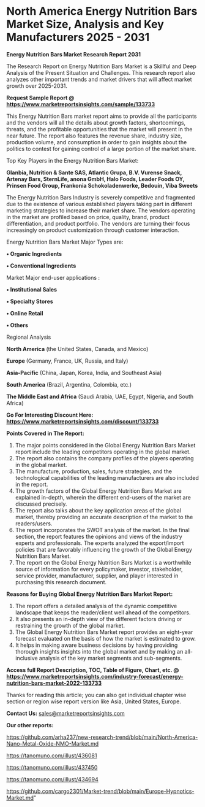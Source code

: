 # North America Energy Nutrition Bars Market Size, Analysis and Key Manufacturers 2025 - 2031

<strong>Energy Nutrition Bars Market Research Report 2031</strong>

The Research Report on Energy Nutrition Bars Market is a Skillful and Deep Analysis of the Present Situation and Challenges. This research report also analyzes other important trends and market drivers that will affect market growth over 2025-2031.

<strong>Request Sample Report @ <a href=https://www.marketreportsinsights.com/sample/133733>https://www.marketreportsinsights.com/sample/133733</a></strong>

This Energy Nutrition Bars market report aims to provide all the participants and the vendors will all the details about growth factors, shortcomings, threats, and the profitable opportunities that the market will present in the near future. The report also features the revenue share, industry size, production volume, and consumption in order to gain insights about the politics to contest for gaining control of a large portion of the market share.

Top Key Players in the Energy Nutrition Bars Market:

<strong>Glanbia, Nutrition & Sante SAS, Atlantic Grupa, B.V. Vurense Snack, Artenay Bars, SternLife, anona GmbH, Halo Foods, Leader Foods OY, Prinsen Food Group, Frankonia Schokoladenwerke, Bedouin, Viba Sweets</strong>

The Energy Nutrition Bars Industry is severely competitive and fragmented due to the existence of various established players taking part in different marketing strategies to increase their market share. The vendors operating in the market are profiled based on price, quality, brand, product differentiation, and product portfolio. The vendors are turning their focus increasingly on product customization through customer interaction.

Energy Nutrition Bars Market Major Types are:

<strong>• Organic Ingredients

• Conventional Ingredients</strong>

Market Major end-user applications :

<strong>• Institutional Sales

• Specialty Stores

• Online Retail

• Others</strong>

Regional Analysis

</u><strong><b>North America</b></strong> (the United States, Canada, and Mexico)

<strong><b>Europe </b></strong>(Germany, France, UK, Russia, and Italy)

<strong><b>Asia-Pacific</b></strong> (China, Japan, Korea, India, and Southeast Asia)

<strong><b>South America</b></strong> (Brazil, Argentina, Colombia, etc.)

<strong><b>The Middle East and Africa</b></strong> (Saudi Arabia, UAE, Egypt, Nigeria, and South Africa)

<strong>Go For Interesting Discount Here: <a href=https://www.marketreportsinsights.com/discount/133733>https://www.marketreportsinsights.com/discount/133733</a></strong>

<strong>Points Covered in The Report:</strong>
<ol>
  <li>The major points considered in the Global Energy Nutrition Bars Market report include the leading competitors operating in the global market.</li>
  <li>The report also contains the company profiles of the players operating in the global market.</li>
  <li>The manufacture, production, sales, future strategies, and the technological capabilities of the leading manufacturers are also included in the report.</li>
  <li>The growth factors of the Global Energy Nutrition Bars Market are explained in-depth, wherein the different end-users of the market are discussed precisely.</li>
  <li>The report also talks about the key application areas of the global market, thereby providing an accurate description of the market to the readers/users.</li>
  <li>The report incorporates the SWOT analysis of the market. In the final section, the report features the opinions and views of the industry experts and professionals. The experts analyzed the export/import policies that are favorably influencing the growth of the Global Energy Nutrition Bars Market.</li>
  <li>The report on the Global Energy Nutrition Bars Market is a worthwhile source of information for every policymaker, investor, stakeholder, service provider, manufacturer, supplier, and player interested in purchasing this research document.</li>
</ol>
<strong>Reasons for Buying Global Energy Nutrition Bars Market Report:</strong>

<ol>
  <li>The report offers a detailed analysis of the dynamic competitive landscape that keeps the reader/client well ahead of the competitors.</li>
  <li>It also presents an in-depth view of the different factors driving or restraining the growth of the global market.</li>
  <li>The Global Energy Nutrition Bars Market report provides an eight-year forecast evaluated on the basis of how the market is estimated to grow.</li>
  <li>It helps in making aware business decisions by having providing thorough insights insights into the global market and by making an all-inclusive analysis of the key market segments and sub-segments.</li>
</ol>
<strong>Access full Report Description, TOC, Table of Figure, Chart, etc. @ <a href=https://www.marketreportsinsights.com/industry-forecast/energy-nutrition-bars-market-2022-133733>https://www.marketreportsinsights.com/industry-forecast/energy-nutrition-bars-market-2022-133733</a></strong>


Thanks for reading this article; you can also get individual chapter wise section or region wise report version like Asia, United States, Europe.

<strong>Contact Us:</strong>
sales@marketreportsinsights.com

<strong>Our other reports:</strong>

<a href=https://github.com/arha237/new-research-trend/blob/main/North-America-Nano-Metal-Oxide-NMO-Market.md>https://github.com/arha237/new-research-trend/blob/main/North-America-Nano-Metal-Oxide-NMO-Market.md</a>

<a href=https://tanomuno.com/illust/436081>https://tanomuno.com/illust/436081</a>

<a href=https://tanomuno.com/illust/437450>https://tanomuno.com/illust/437450</a>

<a href=https://tanomuno.com/illust/434694>https://tanomuno.com/illust/434694</a>

<a href=https://github.com/cargo2301/Market-trend/blob/main/Europe-Hypnotics-Market.md>https://github.com/cargo2301/Market-trend/blob/main/Europe-Hypnotics-Market.md</a>"
